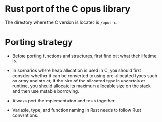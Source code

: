 # Rust port of the C opus library

The directory where the C version is located is `/opus-c`.

# Porting strategy

- Before porting functions and structures, first find out what their lifetime is.

- In scenarios where heap allocation is used in C, you should first consider whether it can be converted to using pre-allocated types such as array and struct; if the size of the allocated type is uncertain at runtime, you should allocate its maximum allocable size on the stack and then use mutable borrowing.

- Always port the implementation and tests together.
 
- Variable, type, and function naming in Rust needs to follow Rust conventions.